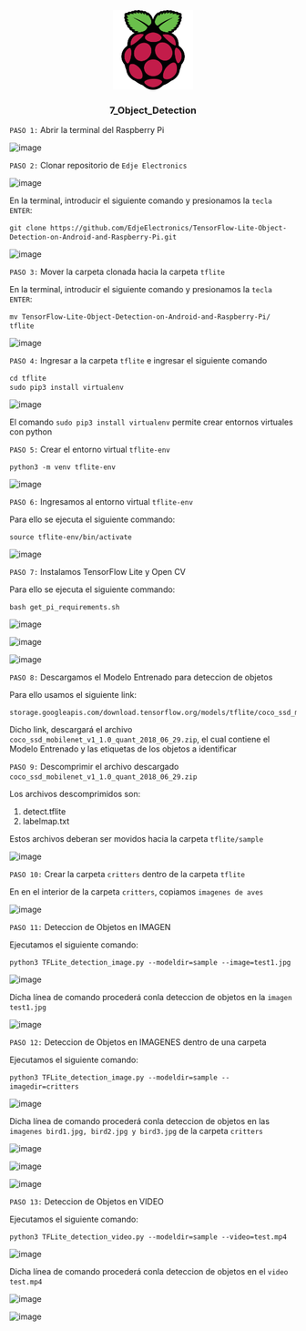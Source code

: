<a name="readme-top"></a>

<div align="center">

  <img src="../rp4logo.png" alt="logo" width="140"  height="auto" />
  <br/>

  <h3><b>7_Object_Detection</b></h3>

</div>

`PASO 1:` Abrir la terminal del Raspberry Pi

![image](https://github.com/storres20/tutorial-rp4/assets/81504385/88b35f77-de6d-4fe6-b21e-ca47af352053)

`PASO 2:` Clonar repositorio de `Edje Electronics`

![image](https://github.com/storres20/tutorial-rp4/assets/81504385/1d8d67e7-1b1a-4bed-a2c7-82282e4ef561)

En la terminal, introducir el siguiente comando y presionamos la `tecla ENTER`:

```
git clone https://github.com/EdjeElectronics/TensorFlow-Lite-Object-Detection-on-Android-and-Raspberry-Pi.git
```

![image](https://github.com/storres20/tutorial-rp4/assets/81504385/0ab602b2-9ba9-4c40-9e9f-30d5ed2ad95b)

`PASO 3:` Mover la carpeta clonada hacia la carpeta `tflite`

En la terminal, introducir el siguiente comando y presionamos la `tecla ENTER`:

```
mv TensorFlow-Lite-Object-Detection-on-Android-and-Raspberry-Pi/ tflite
```

![image](https://github.com/storres20/tutorial-rp4/assets/81504385/e3d43464-27c8-4634-a95d-6d0073aa1340)

`PASO 4:` Ingresar a la carpeta `tflite` e ingresar el siguiente comando

```
cd tflite
sudo pip3 install virtualenv
```

![image](https://github.com/storres20/tutorial-rp4/assets/81504385/e4848287-084e-4066-b2ae-1f672aa39d45)

 El comando `sudo pip3 install virtualenv` permite crear entornos virtuales con python

`PASO 5:` Crear el entorno virtual `tflite-env`

```
python3 -m venv tflite-env
```

![image](https://github.com/storres20/tutorial-rp4/assets/81504385/977cc2d0-284b-4386-9c9b-d50e38b39630)

`PASO 6:` Ingresamos al entorno virtual `tflite-env`

Para ello se ejecuta el siguiente commando:

```
source tflite-env/bin/activate
```

![image](https://github.com/storres20/tutorial-rp4/assets/81504385/0df61007-b0ed-4c74-ac89-eaa552a149e3)

`PASO 7:` Instalamos TensorFlow Lite y Open CV

Para ello se ejecuta el siguiente commando:

```
bash get_pi_requirements.sh
```

![image](https://github.com/storres20/tutorial-rp4/assets/81504385/eca69e8f-7582-4310-a1cc-bfd9f92d2ada)

![image](https://github.com/storres20/tutorial-rp4/assets/81504385/47e2e488-5969-4761-a444-ca5853a5ef70)

![image](https://github.com/storres20/tutorial-rp4/assets/81504385/6c4e303a-7469-4c4e-8d8d-8121057c8e29)

`PASO 8:` Descargamos el Modelo Entrenado para deteccion de objetos

Para ello usamos el siguiente link:

```
storage.googleapis.com/download.tensorflow.org/models/tflite/coco_ssd_mobilenet_v1_1.0_quant_2018_06_29.zip
```

Dicho link, descargará el archivo `coco_ssd_mobilenet_v1_1.0_quant_2018_06_29.zip`, el cual contiene el Modelo Entrenado y las etiquetas de los objetos a identificar

`PASO 9:` Descomprimir el archivo descargado `coco_ssd_mobilenet_v1_1.0_quant_2018_06_29.zip`

Los archivos descomprimidos son:

1) detect.tflite
2) labelmap.txt

Estos archivos deberan ser movidos hacia la carpeta `tflite/sample`

![image](https://github.com/storres20/tutorial-rp4/assets/81504385/ac03c9bd-8ced-4055-bc98-9d6cf9b68441)

`PASO 10:` Crear la carpeta `critters` dentro de la carpeta `tflite`

En en el interior de la carpeta `critters`, copiamos `imagenes de aves`

![image](https://github.com/storres20/tutorial-rp4/assets/81504385/a7be4b75-df4e-4fda-bebb-747799c6ff92)

`PASO 11:` Deteccion de Objetos en IMAGEN

Ejecutamos el siguiente comando:

```
python3 TFLite_detection_image.py --modeldir=sample --image=test1.jpg
```

![image](https://github.com/storres20/tutorial-rp4/assets/81504385/c198de66-4524-429e-8292-c118e9c7efd8)

Dicha línea de comando procederá conla deteccion de objetos en la `imagen test1.jpg`

![image](https://github.com/storres20/tutorial-rp4/assets/81504385/511337ff-d274-4cce-bfae-148de7068a4b)

`PASO 12:` Deteccion de Objetos en IMAGENES dentro de una carpeta

Ejecutamos el siguiente comando:

```
python3 TFLite_detection_image.py --modeldir=sample --imagedir=critters
```

![image](https://github.com/storres20/tutorial-rp4/assets/81504385/471c66e4-e976-4cc6-820a-1f8b49304d57)

Dicha línea de comando procederá conla deteccion de objetos en las `imagenes bird1.jpg, bird2.jpg y bird3.jpg` de la carpeta `critters`

![image](https://github.com/storres20/tutorial-rp4/assets/81504385/606d06fc-7c63-4edd-86b6-195572fa1cae)

![image](https://github.com/storres20/tutorial-rp4/assets/81504385/35f2eae7-dd3b-4214-8757-8090bd636f8f)

![image](https://github.com/storres20/tutorial-rp4/assets/81504385/5fb17669-1991-4644-8923-06c05850db24)

`PASO 13:` Deteccion de Objetos en VIDEO

Ejecutamos el siguiente comando:

```
python3 TFLite_detection_video.py --modeldir=sample --video=test.mp4
```

![image](https://github.com/storres20/tutorial-rp4/assets/81504385/57bd48a0-0236-49eb-9e7c-1947e24ca81c)

Dicha línea de comando procederá conla deteccion de objetos en el `video test.mp4`

![image](https://github.com/storres20/tutorial-rp4/assets/81504385/0fafd1d8-487a-41fa-be1e-634d32758c61)

![image](https://github.com/storres20/tutorial-rp4/assets/81504385/6536fff2-67e3-4dc6-9019-00a555b07001)


